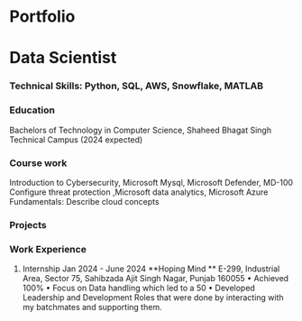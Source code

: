 # Portfolio

# Data Scientist

### Technical Skills: Python, SQL, AWS, Snowflake, MATLAB

### Education
Bachelors of Technology in Computer Science, Shaheed Bhagat Singh Technical Campus (2024 expected)
### Course work 
Introduction to Cybersecurity, Microsoft Mysql, Microsoft Defender, MD-100 Configure threat protection
,Microsoft data analytics, Microsoft Azure Fundamentals: Describe cloud concepts

### Projects

### Work Experience
1. Internship                                                                             Jan 2024 - June 2024
    **Hoping Mind **                                                                      E-299, Industrial Area, Sector 75, Sahibzada Ajit Singh Nagar, Punjab 160055
• Achieved 100% 
• Focus on Data handling which led to a 50
• Developed Leadership and Development Roles that were done by interacting with my batchmates and supporting
them.

